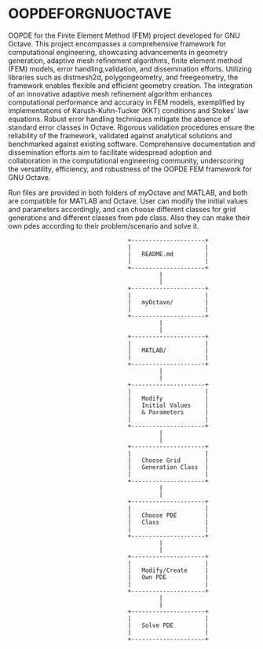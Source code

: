 # OOPDEFORGNUOCTAVE

OOPDE for the Finite Element Method (FEM) project developed for GNU Octave. This project encompasses a comprehensive framework for computational engineering, showcasing advancements in geometry generation, adaptive mesh refinement algorithms, finite element method (FEM) models, error handling,validation, and dissemination efforts. Utilizing libraries such as distmesh2d, polygongeometry, and freegeometry, the framework enables flexible and efficient geometry creation. The integration of an innovative adaptive mesh refinement algorithm enhances computational performance and accuracy in FEM models, exemplified by implementations of Karush-Kuhn-Tucker (KKT) conditions and Stokes’ law equations. Robust error handling techniques mitigate the absence of standard error classes in Octave. Rigorous validation procedures ensure the reliability of the framework, validated against analytical solutions and benchmarked against existing software. Comprehensive documentation and dissemination efforts aim to facilitate widespread adoption and collaboration in the computational engineering community, underscoring the versatility, efficiency, and robustness of the OOPDE FEM framework for GNU Octave.


Run files are provided in both folders of myOctave and MATLAB, and both are compatible for MATLAB and Octave. User can modify the initial values and parameters accordingly, and can choose different classes for grid generations and different classes from pde class. Also they can make their own pdes according to their problem/scenario and solve it. 

                                      +---------------------+
                                      |                     |
                                      |   README.md         |
                                      |                     |
                                      +---------------------+
                                               |
                                               |
                                      +---------------------+
                                      |                     |
                                      |   myOctave/         |
                                      |                     |
                                      +---------------------+
                                               |
                                               |
                                      +---------------------+
                                      |                     |
                                      |   MATLAB/           |
                                      |                     |
                                      +---------------------+
                                               |
                                               |
                                      +---------------------+
                                      |                     |
                                      |   Modify            |
                                      |   Initial Values    |
                                      |   & Parameters      |
                                      |                     |
                                      +---------------------+
                                               |
                                               |
                                      +---------------------+
                                      |                     |
                                      |   Choose Grid       |
                                      |   Generation Class  |
                                      |                     |
                                      +---------------------+
                                               |
                                               |
                                      +---------------------+
                                      |                     |
                                      |   Choose PDE        |
                                      |   Class             |
                                      |                     |
                                      +---------------------+
                                               |
                                               |
                                      +---------------------+
                                      |                     |
                                      |   Modify/Create     |
                                      |   Own PDE           |
                                      |                     |
                                      +---------------------+
                                               |
                                               |
                                      +---------------------+
                                      |                     |
                                      |   Solve PDE         |
                                      |                     |
                                      +---------------------+
